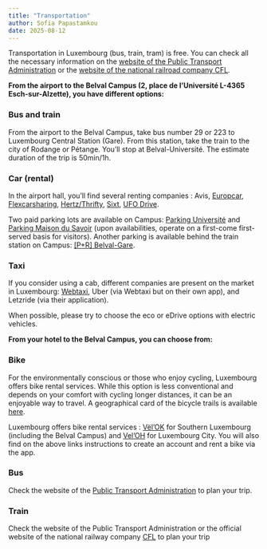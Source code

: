 ```yaml
---
title: "Transportation"
author: Sofia Papastamkou
date: 2025-08-12
---
```

<style>
    /* styling for toggles */
    summary {
        font-size: 1.3em; /* Adjust the font size to be similar to an h3 */
        font-weight: bold;
        cursor: pointer;
        margin-bottom: 10px;
      }
    
    details {
        margin-bottom: 20px; /* Adds spacing below each toggle section */
      }
</style>

Transportation in Luxembourg (bus, train, tram) is free. You can check all the necessary information on the [website of the Public Transport Administration](https://www.mobiliteit.lu/en/) or the [website of the national railroad company CFL](https://www.cfl.lu/en-gb/).

**From the airport to the Belval Campus (2, place de l’Université L-4365 Esch-sur-Alzette), you have different options:**

### Bus and train
From the airport to the Belval Campus, take bus number 29 or 223 to Luxembourg Central Station (Gare). From this station, take the train to the city of Rodange or Pétange. You’ll stop at Belval-Université. The estimate duration of the trip is 50min/1h.

### Car (rental)
In the airport hall, you’ll find several renting companies : Avis, [Europcar](https://www.europcar.com/en-us), [Flexcarsharing](https://www.flex.lu/), [Hertz/Thrifty](https://www.thrifty.lu/), [Sixt](https://www.sixt.com/), [UFO Drive](https://www.ufodrive.com/). 

Two paid parking lots are available on Campus: [Parking Université](https://maps.app.goo.gl/aeQBkSaLDTwPfTY98) and [Parking Maison du Savoir](https://maps.app.goo.gl/5jpxCA5frdDfVShJ7) (upon availabilities, operate on a first-come first-served basis for visitors). Another parking is available behind the train station on Campus: [[P+R] Belval-Gare](https://maps.app.goo.gl/ok1egQ6GmTxqccRy7).

### Taxi
If you consider using a cab, different companies are present on the market in Luxembourg: [Webtaxi](https://webtaxi.lu/en/), Uber (via Webtaxi but on their own app), and Letzride (via their application).  

When possible, please try to choose the eco or eDrive options with electric vehicles.

**From your hotel to the Belval Campus, you can choose from:**

### Bike
For the environmentally conscious or those who enjoy cycling, Luxembourg offers bike rental services. While this option is less conventional and depends on your comfort with cycling longer distances, it can be an enjoyable way to travel. A geographical card of the bicycle trails is available [here](https://www.cfl.lu/en-gb/getaway/loisirs/bike-rail/pistes-cyclables).

Luxembourg offers bike rental services : [Vël’OK](http://www.velok.lu/) for Southern Luxembourg (including the Belval Campus) and [Vel’OH](https://www.vdl.lu/en/getting-around/bike-or-foot/bike-rental-and-other-services/veloh) for Luxembourg City. You will also find on the above links instructions to create an account and rent a bike via the app. 

### Bus
Check the website of the [Public Transport Administration](https://www.mobiliteit.lu/en/plan-a-trip/) to plan your trip.

### Train
Check the website of the Public Transport Administration or the official website of the national railway company [CFL](https://www.cfl.lu/en-gb) to plan your trip


